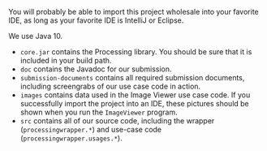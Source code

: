 You will probably be able to import this project wholesale into your
favorite IDE, as long as your favorite IDE is IntelliJ or Eclipse.

We use Java 10.

* `core.jar` contains the Processing library. You should be sure that
it is included in your build path.
* `doc` contains the Javadoc for our submission.
* `submission-documents` contains all required submission documents, including screengrabs of our use case code in action.
* `images` contains data used in the Image Viewer use case code. If you successfully import the project into an IDE, these pictures should be shown when you run the `ImageViewer` program.
* `src` contains all of our source code, including the wrapper (`processingwrapper.*`) and use-case code (`processingwrapper.usages.*`).

